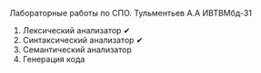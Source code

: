 Лабораторные работы по СПО. Тульментьев А.А ИВТВМбд-31

1. Лексический анализатор ✔
2. Синтаксический анализатор ✔
3. Семантический анализатор
4. Генерация кода
